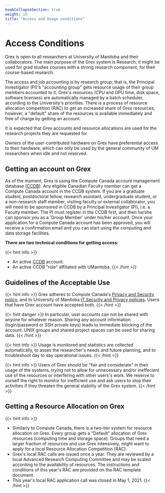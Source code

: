```yaml
---
bookCollapseSection: true
weight: 10
title: "Access and Usage conditions"
---
```


# Access Conditions

Grex is open to all researchers at University of Manitoba and their collaborators. The main purpose of the Grex system is Research; it might be used for grad studies courses with a strong research component, for their course-based research.

The access and job accounting is by research group; that is, the Principal Investigator (PI)'s "accounting group" gets resource usage of their group members accounted to it. Grex's resources (CPU and GPU time, disk space, software licenses) are automatically managed by a batch scheduler, according to the University's priorities. There is a process of resource allocation competition (RAC) to get an increased share of Grex resources; however, a "default" share of the resources is available immediately and free of charge by getting an account.

It is expected that Grex accounts and resource allocations are used for the research projects they are requested for.

Owners of the user-contributed hardware on Grex have preferential access to their hardware, which can only be used by the general community of UM researchers when idle and not reserved.

## Getting an account on Grex

As of the moment, Grex is using the Compute Canada account management database ([CCDB](https://ccdb.computecanada.ca)). Any eligible Canadian Faculty member can get a Compute Canada account in the CCDB system. If you are a graduate student, postdoctoral fellow, research assistant, undergraduate student, or a non-research staff member, visiting faculty or external collaborator, you will need to be sponsored in CCDB by a Principal Investigator (PI), i.e. a Faculty member. The PI must register in the CCDB first, and then he/she can sponsor you as a 'Group Member' under his/her account. Once your application for a Compute Canada account has been approved, you will receive a confirmation email and you can start using the computing and data storage facilities.

**There are two technical conditions for getting access:**

{{< hint info >}}
 - An active [CCDB](https://ccdb.computecanada.ca) account. 
 - An active CCDB "role" affiliated with UManitoba.
{{< /hint >}} 

## Guidelines of the Acceptable Use

{{< hint info >}}
 Grex adheres to Compute Canada's [Privacy and Security policy](https://www.computecanada.ca/privacy-policy/), and to University of Manitoba [IT Security and Privacy policies](https://umanitoba.ca/computing/ist/security/policies.html). Users that have Grex account have accepted both.
{{< /hint >}}

{{< hint danger >}}
 In particular, user accounts can not be shared with anyone for whatever reason. 
 Sharing any account information (login/password or SSH private keys) leads to immediate blocking of the account. 
 UNIX groups and shared project spaces can be used for sharing data.
{{< /hint >}}

{{< hint info >}}
 Usage is monitored and statistics are collected automatically, to asses the researcher's needs and future planning, and to troubleshoot day to day operational issues.
{{< /hint >}}

{{< hint info >}}
 Users of Grex should be "fair and considerate" in their usage of the systems, trying not to allow for unnecessary and/or ineffecient use of the resources or interfering with other users's work. We reserve to ourself the right to monitor for inefficient use and ask users to stop their activities if they threaten the general stability of the Grex system.
{{< /hint >}}

## Getting a Resource Allocation on Grex

{{< hint info >}}
 * Similarly to Compute Canada, there is a two-tier system for resource allocation on Grex. Every group gets a "Default" allocation of Grex resources (computing time and storage space). Groups that need a larger fraction of resources and use Grex intensively, might want to apply for a local Resource Allocation Competition (RAC).
 * Grex's local RAC calls are issued once a year. They are reviewed by a local Advanced Research Computing Committee and may be scaled according to the availability of resources. The instructions and conditions of this year's RAC are provided on the RAC template document.
 * This year's local RAC application call was closed in May 1, 2021.
{{< /hint >}}


